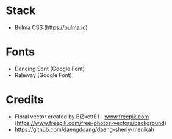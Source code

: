 # Stack
- Bulma CSS (https://bulma.io)

# Fonts
- Dancing Scrit (Google Font)
- Raleway (Google Font)

# Credits

- Floral vector created by BiZkettE1 - www.freepik.com (https://www.freepik.com/free-photos-vectors/background)
- https://github.com/daengdoang/daeng-sherly-menikah